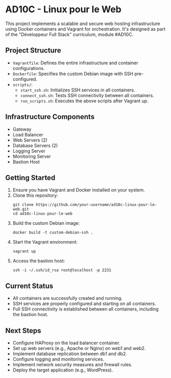 # AD10C - Linux pour le Web

This project implements a scalable and secure web hosting infrastructure using Docker containers and Vagrant for orchestration. It's designed as part of the "Développeur Full Stack" curriculum, module #AD10C.

## Project Structure

- `Vagrantfile`: Defines the entire infrastructure and container configurations.
- `Dockerfile`: Specifies the custom Debian image with SSH pre-configured.
- `scripts/`:
  - `start_ssh.sh`: Initializes SSH services in all containers.
  - `connect_ssh.sh`: Tests SSH connectivity between all containers.
  - `run_scripts.sh`: Executes the above scripts after Vagrant up.

## Infrastructure Components

- Gateway
- Load Balancer
- Web Servers (2)
- Database Servers (2)
- Logging Server
- Monitoring Server
- Bastion Host

## Getting Started

1. Ensure you have Vagrant and Docker installed on your system.
2. Clone this repository:
   ```
   git clone https://github.com/your-username/ad10c-linux-pour-le-web.git
   cd ad10c-linux-pour-le-web
   ```
3. Build the custom Debian image:
   ```
   docker build -t custom-debian-ssh .
   ```
4. Start the Vagrant environment:
   ```
   vagrant up
   ```
5. Access the bastion host:
   ```
   ssh -i ~/.ssh/id_rsa root@localhost -p 2231
   ```

## Current Status

- All containers are successfully created and running.
- SSH services are properly configured and starting on all containers.
- Full SSH connectivity is established between all containers, including the bastion host.

## Next Steps

- Configure HAProxy on the load balancer container.
- Set up web servers (e.g., Apache or Nginx) on web1 and web2.
- Implement database replication between db1 and db2.
- Configure logging and monitoring services.
- Implement network security measures and firewall rules.
- Deploy the target application (e.g., WordPress).
